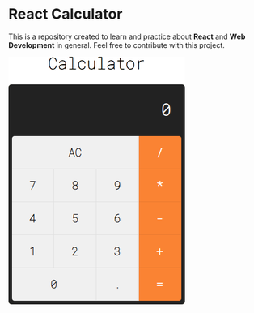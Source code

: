 # React Calculator

This is a repository created to learn and practice about **React** and **Web Development** in general. Feel free to contribute with this project.

![Calculator Preview](.github/images/page.png)
